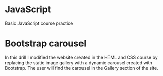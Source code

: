 # JavaScript
Basic JavaScript course practice
# Bootstrap carousel

In this drill I modified the website created in the HTML and CSS course
by replacing the static image gallery with a dynamic carousel created
with Bootstrap.  The user will find the carousel in the Gallery section of the site.

